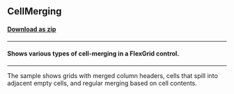 ## CellMerging
#### [Download as zip](https://minhaskamal.github.io/DownGit/#/home?url=https://github.com/GrapeCity/ComponentOne-WinForms-Samples/tree/master/NetFramework\FlexGrid\VB\CellMerging)
____
#### Shows various types of cell-merging in a FlexGrid control.
____
The sample shows grids with merged column headers, cells that spill into adjacent empty cells, and regular merging based on cell contents. 

